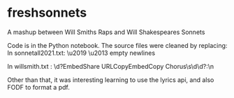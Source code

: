 # freshsonnets
A mashup between Will Smiths Raps and Will Shakespeares Sonnets


Code is in the Python notebook.
The source files were cleaned by replacing:
In sonnetall2021.txt:
\u2019
\u2013
empty newlines

In willsmith.txt :
\d?EmbedShare URLCopyEmbedCopy 
Chorus\s\d\d?:\n

Other than that, it was interesting learning to use the lyrics api, and also FODF to format a pdf.


